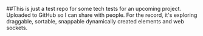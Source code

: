 ##This is just a test repo for some tech tests for an upcoming project. Uploaded to GitHub so I can share with people.
For the record, it's exploring draggable, sortable, snappable dynamically created elements and web sockets.
